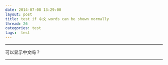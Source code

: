 ```yaml
---
date: 2014-07-08 13:29:00
layout: post
title: test if 中文 words can be shown normally
thread: 26
categories: test
tags:  test
---
```


-----------------------------------------------------------------------------------

可以显示中文吗？

-------------------------------------------------------------------------------------
